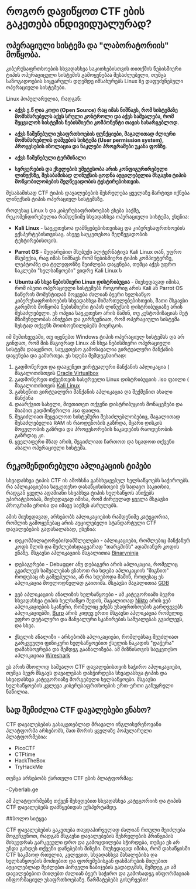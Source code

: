 # როგორ დავიწყოთ CTF ების გაკეთება ინდივიდუალურად?



## ოპერაციული სისტემა და "ლაბორატორიის" მოწყობა.

კიბერუსაფრთხოების სხვადასხვა საკითხებისთვის თითქმის ნებისმიერი ტიპის ოპერაციცული სისტემის გამოყენებაა შესაძლებელი, თუმცა
საზოგადოების სიყვარულს დღემდე იმსახურებს Linux ზე დაფუძვნებული ოპერაციული სისტემები. 

Linux პოპულარულია, რადგან:

- **აქვს ე.წ ღია კოდი (Open Source) რაც იმას ნიშნავს, რომ სისტემაზე მომხმარებელს აქვს სრული კონტროლი და აქვს საშუალება,
რომ შეცვალოს სისტემის ნებისმიერი კომპონენტი თავის სასარგებლოდ.**

- **აქვს ჩაშენებული უსაფრთხოების ფუნქციები, მაგალითად ძლიერი მომხმარებლის დაშვების სისტემა (User permission system), პროცესების იზოლაცია და
ნაკლები პროგრამები უკანა ფონზე.**

- **აქვს ჩაშენებული ტერმინალი**

- **სერვერების და ქსელების უმეტესობა არის კონფიგურირებული ლინუქსზე, შესაბამისად ლინუქსის ცოდნა აუცილებელია მსგავსი ტიპის მოწყობილობების
შეღწევადობის ტესტირებისთვის.**


შესაბამისად CTF ტიპის დავალებების შესრულება ყველაზე მარტივი იქნება ლინუქსის ტიპის ოპერაციულ სისტემაზე.


როდესაც Linux ს და კიბერუსაფრთხოებას ეხება საქმე, რეკომენდირებულია რამდენიმე სხვადასხვა ოპერაციული სისტემა, ესენია:

- **Kali Linux** - საუკეთესოა დამწყებებისთვისაც და კიბერუსაფრთხოების ექსპერტებისთვისაც. ასევე საუკეთესოა შეღწევადობის ტესტირებისთვის.

- **Parrot OS** - შედარებით მსუბუქი ალტერნატივა Kali Linux თან, უფრო მსუბუქია, რაც იმას ნიშნავს რომ ნებისმიერი ტიპის კომპიუტერზე, ლეპტოპზე და ტელეფონზე შეიძლება დაყენება,
თუმცა აქვს უფრო ნაკლები "ხელსაწყოები" ვიდრე Kali Linux ს

- **Ubuntu ან სხვა ნებისმიერი Linux დისტრიბუცია** - მიუხედავად იმისა, რომ ისეთი ოპერაციული სისტემებს როგორიც არის Kali ან Parrot OS ჩაწერის მომენტიდან მოყვება
ძალიან ბევრი ხელსაწყო კიბერუსაფრთხოების სხვადასხვა მიმართულებებისთვის, მათი მსგავსი გარემოს მოწყობა ნებისმიერი ტიპის ლინუქსის დისტრიბუციაზე არის შესაძლებელი.
ეს ოპცია საუკეთესო არის მაშინ, თუ კუსტომიზაციას მეტ მნიშვნელობას ანიჭებთ და გირჩევნიათ, რომ ოპერაციული სისტემა ზუსტად თქვენს მოთხოვნილებებს მოერგოს.


იმ შემთხვევაში, თუ იყენებთ Windows ტიპის ოპერაციულ სისტემას და არ გინდათ, რომ მის მაგივრად Linux ან სხვა ნებისმიერი ოპერაციული სისტემა დააყენოთ, საუკეთესო გამოსავალია ვირტუალური
მანქანის დაყენება და გამართვა. ეს ხდება შემდეგნაირად:

1. გადმოწერეთ და დააყენეთ ვირტუალური მანქანის აპლიკაცია ( მაგალითისთვის [Oracle Virtualbox](https://www.virtualbox.org/)
2. გადმოწერეთ თქვენთვის სასურველი Linux დისტრიბუციის .iso ფაილი ( მაგალითისთვის [Kali Linux](https://www.kali.org/get-kali/#kali-virtual-machines)
3. გახსენით ვირტუალური მანქანის აპლიკაცია და შექმენით ახალი მანქანა
4. დაარქვით სახელი, მიუთითეთ თქვენი დისტრიბუციის მონაცემები და მიაბით გადმოწერილი .iso ფაილი.
5. შეგიძლიათ შეცვალოთ სისტემური შესაძლებლობებიც, მაგალითად შესაძლებელია RAM ის რაოდენობის გაზრდა, მყარი დისკის მოცულობის გაზრდა და პროცესორების ნაკადების რაოდენობის გაზრდაც კი.
6. ყველაფერი მზად არის, შეგიძლიათ ჩართოთ და სცადოთ თქვენი ახალი ოპერაციული სისტემა.



## რეკომენდირებული აპლიკაციის ტიპები

სხვადასხვა ტიპის CTF ის ამოხსნა განსხვავებულ ხელსაწყოებს საჭიროებს. რა აპლიკაციებია საუკეთესო დასაწყისისთვის ეს სადავო საკითხია, რადგან
ყველა ადამიანი სხვასხვა ტიპის ხელსაწყოს ანიჭებს უპირატესობას, მიუხედავად იმისა, რომ ძირეულად ყველა მსგავსი პროგრამა ერთსა და იმავე საქმეს ასრულებს.

ამის მიუხედავად, არსებობს აპლიკაციების რამდენიმე კატეგორია, რომლის გამოყენებაც არის აუცილებელი სტანდარტული CTF დავალებების გადასალახად, ესენია:

- დეკომპილატორები/დამშლელები - აპლიკაციები, რომლებიც მანქანურ კოდს შლის და შეძლებისდაგვარად "თარგმინს" ადამიანურ კოდის ენაზე. მსგავსი აპლიკაციის მაგალითია [Binaryninja](https://binary.ninja/)
  
- დებაგერები - Debugger ანუ დებაგერი არის აპლიკაცია, რომელიც გვაძლევს საშუალებას ვნახოთ რა ხდება აპლიკაციის "შიგნით" როდესაც ის გაშვებულია, ან რა ხდებოდა მაშინ, როდესაც ეს აპლიკაცია მოულოდნელად გაითიშა.
მსგავსი მაგალითია [GDB](https://www.sourceware.org/gdb/)

- ვებ აპლიკაციის ანალიზის ხელსაწყოები - ამ კატეგორიაში ბევრი სხვადასხვა ტიპის ხელსაწყო შედის, მაგალითად [Nikto](https://www.cirt.net/Nikto2) არის ვებ აპლიკაციების სკანერი, რომელიც ეძებს უსაფრთხოების გარღვევებს აპლიკაციებში, [Burp](https://portswigger.net/burp) არის კიდევ ერთი მსგავსი აპლიკაცია რომელიც უფრო დეტალური და მანუალური სკანირების საშუალებას გვაძლევს, და სხვა.

- ქსელის ანალიზი - არსებობს აპლიკაციები, რომლებსაც შეუძლიათ გარკვეული ფიზიკური ხელსაწყოებით ქსელის ნაკადის "დაჭერა" დამახსოვრება და შემდეგ გაანალიზება. ამ მიზნისთვის საუკეთესო აპლიკაციაა [Wireshark](https://www.wireshark.org/)


ეს არის მხოლოდ საშუალო CTF დავალებისთვის საჭირო აპლიკაციები, თუმცა ბევრ მსგავს დავალებას დასჭირდება სხვადასხვა ტიპის და სხვადასხვა კატეგორიაზე მორგებული ხელსაწყოები. მსგავსი ხელსაწყოების კვლევა 
კიბერუსაფრთხოების ერთ-ერთი განუყრელი ნაწილია.


## სად შემიძლია CTF დავალებები ვნახო?

CTF დავალებების გასაკეთებლად მრავალი ინგლისურენოვანი პლატფორმა არსებობს, მათ შორის ყველაზე პოპულარული პლატფორმებია:

- PicoCTF
- CTFtime
- HackTheBox
- TryHackMe


თუმცა არსებობს ქართული CTF ების პლატფორმაც:

-Cyberlab.ge


ამ პლატფორმებზე თქვენ შეხვდებით სხვადასხვა კატეგორიის და ტიპის CTF დავალებებს დამწყებიდან ექსპერტამდე.


##ბოლო სიტყვა

CTF დავალებების გაკეთება თავდაპირველად ძალიან რთული შეიძლება მოგეჩვენოთ, რადგან მსგავსი დავალებების შესრულების პრინციპის მიხვედრას გარკვეული დრო და 
გამოცდილება სჭირდება, თუმცა ეს არ უნდა გახდეს თქვენი დანებების მიზეზი. მიუხედავად იმისა, რომ დასაწყისში CTF საკმაოდ რთულია, კვლევით, სხვადასხვა მასალებისა 
და ხელსაწყოების მოძიებით და ფორუმებისგან დახმარების მიღებით აუცილებლად შეძლებთ პირველი ნაბიჯების გადადგმას, შემდეგ კი ამ დავალებებით მიიღებთ ძალიან ბევრ
საჭირო და გამოსადეგ ინფორმაციას ინფორმაციულ უსაფრთხოებაზე. წარმატებებს გისურვებთ!





